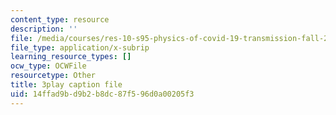 ```yaml
---
content_type: resource
description: ''
file: /media/courses/res-10-s95-physics-of-covid-19-transmission-fall-2020/14ffad9bd9b2b8dc87f596d0a00205f3_nOW0xBef6rg.srt
file_type: application/x-subrip
learning_resource_types: []
ocw_type: OCWFile
resourcetype: Other
title: 3play caption file
uid: 14ffad9b-d9b2-b8dc-87f5-96d0a00205f3
---
```

